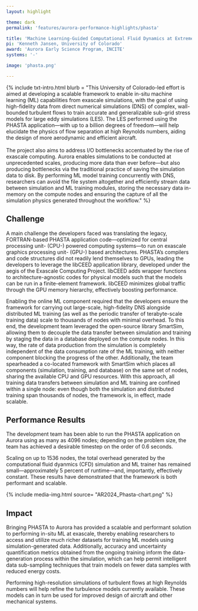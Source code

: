 ```yaml
---
layout: highlight

theme: dark
permalink: 'features/aurora-performance-highlights/phasta'

title: 'Machine Learning-Guided Computational Fluid Dynamics at Extreme Scales'
pi: 'Kenneth Jansen, University of Colorado'
award: 'Aurora Early Science Program, INCITE'
systems: '-'

image: 'phasta.png' 

---
```




{% include txt-intro.html 
    blurb = "This University of Colorado-led effort is aimed at developing a scalable framework to enable in-situ machine learning (ML) capabilities from exascale simulations, with the goal of using high-fidelity data from direct numerical simulations (DNS) of complex, wall-bounded turbulent flows to train accurate and generalizable sub-grid stress models for large eddy simulations (LES). The LES performed using the PHASTA application—with up to a billion degrees of freedom—will help elucidate the physics of flow separation at high Reynolds numbers, aiding the design of more aerodynamic and efficient aircraft.<br><br>The project also aims to address I/O bottlenecks accentuated by the rise of exascale computing. Aurora enables simulations to be conducted at unprecedented scales, producing more data than ever before—but also producing bottlenecks via the traditional practice of saving the simulation data to disk. By performing ML model training concurrently with DNS, researchers can avoid the file system altogether and efficiently stream data between simulation and ML training modules, storing the necessary data in-memory on the compute nodes and ensuring the capture of all the simulation physics generated throughout the workflow."
%}



## Challenge
A main challenge the developers faced was translating the legacy, FORTRAN-based PHASTA application code—optimized for central processing unit- (CPU-) powered computing systems—to run on exascale graphics processing unit- (GPU-) based architectures. PHASTA’s compilers and code structures did not readily lend themselves to GPUs, leading the developers to leverage the libCEED application library, developed under the aegis of the Exascale Computing Project. libCEED adds wrapper functions to architecture-agnostic codes for physical models such that the models can be run in a finite-element framework. libCEED minimizes global traffic through the GPU memory hierarchy, effectively boosting performance.

Enabling the online ML component required that the developers ensure the framework for carrying out large-scale, high-fidelity DNS alongside distributed ML training (as well as the periodic transfer of terabyte-scale training data) scale to thousands of nodes with minimal overhead. To this end, the development team leveraged the open-source library SmartSim, allowing them to decouple the data transfer between simulation and training by staging the data in a database deployed on the compute nodes. In this way, the rate of data production from the simulation is completely independent of the data consumption rate of the ML training, with neither component blocking the progress of the other. Additionally, the team spearheaded a co-located framework with SmartSim which places all components (simulation, training, and database) on the same set of nodes, sharing the available CPU and GPU resources. With this approach, all training data transfers between simulation and ML training are confined within a single node: even though both the simulation and distributed training span thousands of nodes, the framework is, in effect, made scalable.



## Performance Results
The development team has been able to run the PHASTA application on Aurora using as many as 4096 nodes; depending on the problem size, the team has achieved a desirable timestep on the order of 0.6 seconds.

Scaling on up to 1536 nodes, the total overhead generated by the computational fluid dyanmics (CFD) simulation and ML trainer has remained small—approximately 5 percent of runtime—and, importantly, effectively constant. These results have demonstrated that the framework is both performant and scalable.


{% include media-img.html
   source= "AR2024_Phasta-chart.png"
%}

## Impact
Bringing PHASTA to Aurora has provided a scalable and performant solution to performing in-situ ML at exascale, thereby enabling researchers to access and utilize much richer datasets for training ML models using simulation-generated data. Additionally, accuracy and uncertainty quantification metrics obtained from the ongoing training inform the data-generation process within the simulation, which can help permit intelligent data sub-sampling techniques that train models on fewer data samples with reduced energy costs.

Performing high-resolution simulations of turbulent flows at high Reynolds numbers will help refine the turbulence models currently available. These models can in turn be used for improved design of aircraft and other mechanical systems.


